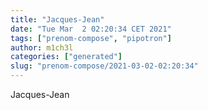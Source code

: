 ```yaml
---
title: "Jacques-Jean"
date: "Tue Mar  2 02:20:34 CET 2021"
tags: ["prenom-compose", "pipotron"]
author: m1ch3l
categories: ["generated"]
slug: "prenom-compose/2021-03-02-02:20:34"
---
```


Jacques-Jean
